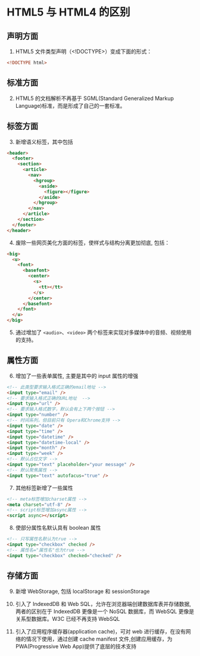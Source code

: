# HTML5 与 HTML4 的区别

## 声明方面

1. HTML5 文件类型声明（<!DOCTYPE>）变成下面的形式：

```html
<!DOCTYPE html>
```

## 标准方面

2. HTML5 的文档解析不再基于 SGML(Standard Generalized Markup Language)标准，而是形成了自己的一套标准。

## 标签方面

3. 新增语义标签，其中包括

```html
<header>
  <footer>
    <section>
      <article>
        <nav>
          <hgroup>
            <aside>
              <figure></figure>
            </aside>
          </hgroup>
        </nav>
      </article>
    </section>
  </footer>
</header>
```

4. 废除一些网页美化方面的标签，使样式与结构分离更加彻底, 包括：

```html
<big>
  <u>
    <font>
      <basefont>
        <center>
          <s>
            <tt></tt>
          </s>
        </center>
      </basefont>
    </font>
  </u>
</big>
```

5. 通过增加了 `<audio>`、`<video>` 两个标签来实现对多媒体中的音频、视频使用的支持。

## 属性方面

6. 增加了一些表单属性, 主要是其中的 input 属性的增强

```html
<!-- 此类型要求输入格式正确的email地址 -->
<input type="email" />
<!-- 要求输入格式正确的URL地址  -->
<input type="url" />
<!-- 要求输入格式数字，默认会有上下两个按钮 -->
<input type="number" />
<!-- 时间系列，但目前只有 Opera和Chrome支持 -->
<input type="date" />
<input type="time" />
<input type="datetime" />
<input type="datetime-local" />
<input type="month" />
<input type="week" />
<!-- 默认占位文字 -->
<input type="text" placeholder="your message" />
<!-- 默认聚焦属性 -->
<input type="text" autofacus="true" />
```

7. 其他标签新增了一些属性

```html
<!-- meta标签增加charset属性 -->
<meta charset="utf-8" />
<!-- script标签增加async属性 -->
<script async></script>
```

8. 使部分属性名默认具有 boolean 属性

```html
<!-- 只写属性名默认为true -->
<input type="checkbox" checked />
<!-- 属性名="属性名"也为true -->
<input type="checkbox" checked="checked" />
```

## 存储方面

9. 新增 WebStorage, 包括 localStorage 和 sessionStorage

10. 引入了 IndexedDB 和 Web SQL，允许在浏览器端创建数据库表并存储数据, 两者的区别在于 IndexedDB 更像是一个 NoSQL 数据库，而 WebSQL 更像是关系型数据库。W3C 已经不再支持 WebSQL

11. 引入了应用程序缓存器(application cache)，可对 web 进行缓存，在没有网络的情况下使用，通过创建 cache manifest 文件,创建应用缓存，为 PWA(Progressive Web App)提供了底层的技术支持
